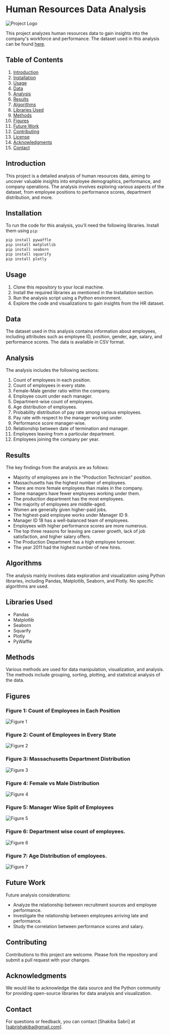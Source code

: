 
# Human Resources Data Analysis

![Project Logo](project_logo.png)

This project analyzes human resources data to gain insights into the company's workforce and performance. The dataset used in this analysis can be found [here](link-to-dataset).

## Table of Contents
1. [Introduction](#introduction)
2. [Installation](#installation)
3. [Usage](#usage)
4. [Data](#data)
5. [Analysis](#analysis)
6. [Results](#results)
7. [Algorithms](#algorithms)
8. [Libraries Used](#libraries-used)
9. [Methods](#methods)
10. [Figures](#figures)
11. [Future Work](#future-work)
12. [Contributing](#contributing)
13. [License](#license)
14. [Acknowledgments](#acknowledgments)
15. [Contact](#contact)

## Introduction

This project is a detailed analysis of human resources data, aiming to uncover valuable insights into employee demographics, performance, and company operations. The analysis involves exploring various aspects of the dataset, from employee positions to performance scores, department distribution, and more.

## Installation

To run the code for this analysis, you'll need the following libraries. Install them using `pip`:

```bash
pip install pywaffle
pip install matplotlib
pip install seaborn
pip install squarify
pip install plotly
```

## Usage

1. Clone this repository to your local machine.
2. Install the required libraries as mentioned in the Installation section.
3. Run the analysis script using a Python environment.
4. Explore the code and visualizations to gain insights from the HR dataset.

## Data

The dataset used in this analysis contains information about employees, including attributes such as employee ID, position, gender, age, salary, and performance scores. The data is available in CSV format.

## Analysis

The analysis includes the following sections:
1. Count of employees in each position.
2. Count of employees in every state.
3. Female-Male gender ratio within the company.
4. Employee count under each manager.
5. Department-wise count of employees.
6. Age distribution of employees.
7. Probability distribution of pay rate among various employees.
8. Pay rate with respect to the manager working under.
9. Performance score manager-wise.
10. Relationship between date of termination and manager.
11. Employees leaving from a particular department.
12. Employees joining the company per year.

## Results

The key findings from the analysis are as follows:
- Majority of employees are in the "Production Technician" position.
- Massachusetts has the highest number of employees.
- There are more female employees than males in the company.
- Some managers have fewer employees working under them.
- The production department has the most employees.
- The majority of employees are middle-aged.
- Women are generally given higher-paid jobs.
- The highest-paid employee works under Manager ID 9.
- Manager ID 18 has a well-balanced team of employees.
- Employees with higher performance scores are more numerous.
- The top three reasons for leaving are career growth, lack of job satisfaction, and higher salary offers.
- The Production Department has a high employee turnover.
- The year 2011 had the highest number of new hires.

## Algorithms

The analysis mainly involves data exploration and visualization using Python libraries, including Pandas, Matplotlib, Seaborn, and Plotly. No specific algorithms are used.

## Libraries Used

- Pandas
- Matplotlib
- Seaborn
- Squarify
- Plotly
- PyWaffle

## Methods

Various methods are used for data manipulation, visualization, and analysis. The methods include grouping, sorting, plotting, and statistical analysis of the data.

## Figures

### Figure 1: Count of Employees in Each Position
![Figure 1](figure1.png)

### Figure 2: Count of Employees in Every State
![Figure 2](figure2.png)

### Figure 3: Massachusetts Department Distribution
![Figure 3](figure3.png)

### Figure 4: Female vs Male Distribution
![Figure 4](figure4.png)

### Figure 5: Manager Wise Split of Employees
![Figure 5](figure5.png)

### Figure 6: Department wise count of employees.
![Figure 6](figure6.png)

### Figure 7: Age Distribution of employees.
![Figure 7](figure7.png)




## Future Work

Future analysis considerations:
- Analyze the relationship between recruitment sources and employee performance.
- Investigate the relationship between employees arriving late and performance.
- Study the correlation between performance scores and salary.

## Contributing

Contributions to this project are welcome. Please fork the repository and submit a pull request with your changes.


## Acknowledgments

We would like to acknowledge the data source and the Python community for providing open-source libraries for data analysis and visualization.

## Contact

For questions or feedback, you can contact [Shakiba Sabri] at [sabrishakiba@gmail.com].
